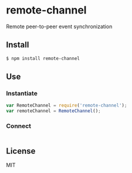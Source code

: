 # remote-channel

Remote peer-to-peer event synchronization

## Install

```bash
$ npm install remote-channel
```

## Use

### Instantiate

```javascript
var RemoteChannel = require('remote-channel');
var remoteChannel = RemoteChannel();
```

### Connect

```
```

## License

MIT